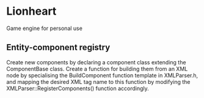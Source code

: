 # Lionheart
Game engine for personal use

## Entity-component registry
Create new components by declaring a component class extending the ComponentBase class. Create a function for building them from an XML node by specialising the BuildComponent function template in XMLParser.h, and mapping the desired XML tag name to this function by modifying the XMLParser::RegisterComponents() function accordingly.
